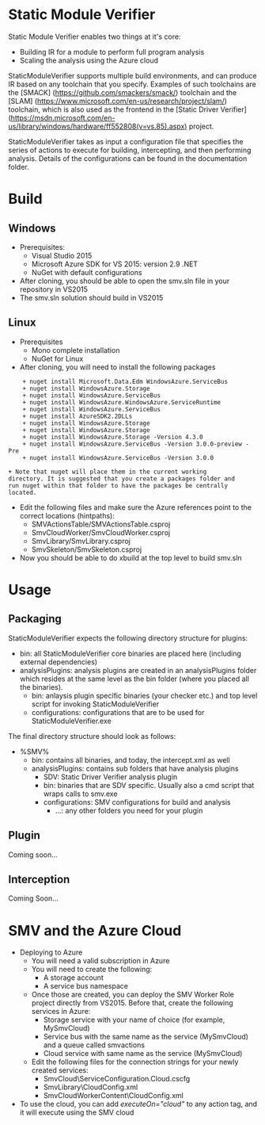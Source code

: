 # Static Module Verifier 

Static Module Verifier enables two things at it's core:

  - Building IR for a module to perform full program analysis
  - Scaling the analysis using the Azure cloud

StaticModuleVerifier supports multiple build environments, and can
produce IR based on any toolchain that you specify. Examples of such
toolchains are the [SMACK] (https://github.com/smackers/smack/)
toolchain and the [SLAM]
(https://www.microsoft.com/en-us/research/project/slam/) toolchain,
which is also used as the frontend in the [Static Driver Verifier]
(https://msdn.microsoft.com/en-us/library/windows/hardware/ff552808(v=vs.85).aspx)
project.

StaticModuleVerifier takes as input a configuration file that
specifies the series of actions to execute for building, intercepting,
and then performing analysis. Details of the configurations can be
found in the documentation folder.

# Build

## Windows
- Prerequisites:
  + Visual Studio 2015
  + Microsoft Azure SDK for VS 2015: version 2.9 .NET
  + NuGet with default configurations
- After cloning, you should be able to open the smv.sln file in your repository in VS2015
- The smv.sln solution should build in VS2015

## Linux
- Prerequisites
  + Mono complete installation
  + NuGet for Linux
- After cloning, you will need to install the following packages
```
    + nuget install Microsoft.Data.Edm WindowsAzure.ServiceBus
    + nuget install WindowsAzure.Storage
    + nuget install WindowsAzure.ServiceBus
    + nuget install WindowsAzure.WindowsAzure.ServiceRuntime
    + nuget install WindowsAzure.ServiceBus
    + nuget install AzureSDK2.2DLLs
    + nuget install WindowsAzure.Storage
    + nuget install WindowsAzure.Storage
    + nuget install WindowsAzure.Storage -Version 4.3.0
    + nuget install WindowsAzure.ServiceBus -Version 3.0.0-preview -Pre
    + nuget install WindowsAzure.ServiceBus -Version 3.0.0
```
    + Note that nuget will place them in the current working
    directory. It is suggested that you create a packages folder and
    run nuget within that folder to have the packages be centrally
    located.
- Edit the following files and make sure the Azure references point to the correct locations (hintpaths):
    + SMVActionsTable/SMVActionsTable.csproj
    + SmvCloudWorker/SmvCloudWorker.csproj
    + SmvLibrary/SmvLibrary.csproj
    + SmvSkeleton/SmvSkeleton.csproj
- Now you should be able to do xbuild at the top level to build smv.sln

# Usage
## Packaging
StaticModuleVerifier expects the following directory structure for plugins:
  - bin: all StaticModuleVerifier core binaries are placed here (including external dependencies)
  - analysisPlugins:  analysis plugins are created in an analysisPlugins folder which resides at the same level as the bin folder (where you placed all the binaries).
    + bin: anlaysis plugin specific binaries (your checker etc.) and top level script for invoking StaticModuleVerifier
    + configurations: configurations that are to be used for StaticModuleVerifier.exe

The final directory structure should look as follows:

- %SMV%
  + bin: contains all binaries, and today, the intercept.xml as well
  + analysisPlugins: contains sub folders that have analysis plugins
    * SDV: Static Driver Verifier analysis plugin
    - bin: binaries that are SDV specific. Usually also a cmd script that
      wraps calls to smv.exe
    - configurations: SMV configurations for build and analysis
      - ...: any other folders you need for your plugin

## Plugin
Coming soon...

## Interception
Coming Soon...

# SMV and the Azure Cloud
- Deploying to Azure
  + You will need a valid subscription in Azure
  + You will need to create the following:
    * A storage account
    * A service bus namespace
  + Once those are created, you can deploy the SMV Worker Role project directly from VS2015. Before that, create the following services in Azure:
    * Storage service with your name of choice (for example, MySmvCloud)
    * Service bus with the same name as the service (MySmvCloud) and a queue called smvactions
    * Cloud service with same name as the service (MySmvCloud)
  + Edit the following files for the connection strings for your newly created services:
    * SmvCloud\ServiceConfiguration.Cloud.cscfg
    * SmvLibrary\CloudConfig.xml
    * SmvCloudWorkerContent\CloudConfig.xml
- To use the cloud, you can add *executeOn="cloud"* to any action tag,  and it will execute using the SMV cloud

